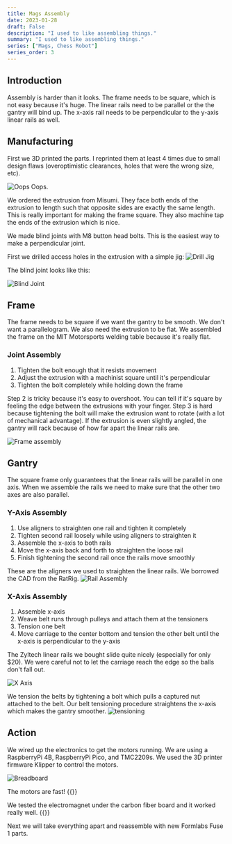```yaml
---
title: Mags Assembly
date: 2023-01-28
draft: False
description: "I used to like assembling things."
summary: "I used to like assembling things."
series: ["Mags, Chess Robot"]
series_order: 3
---
```


## Introduction

Assembly is harder than it looks. The frame needs to be square, which is not easy because it's huge. The linear rails need to be parallel or the the gantry will bind up. The x-axis rail needs to be perpendicular to the y-axis linear rails as well.

## Manufacturing

First we 3D printed the parts. I reprinted them at least 4 times due to small design flaws (overoptimistic clearances, holes that were the wrong size, etc). 

![Oops](images/oops.jpg)
Oops.

We ordered the extrusion from Misumi. They face both ends of the extrusion to length such that opposite sides are exactly the same length. This is really important for making the frame square. They also machine tap the ends of the extrusion which is nice. 

We made blind joints with M8 button head bolts. This is the easiest way to make a perpendicular joint.

First we drilled access holes in the extrusion with a simple jig:
![Drill Jig](images/drill_jig.jpg)

The blind joint looks like this:

![Blind Joint](images/blind_joint.jpg)

## Frame

The frame needs to be square if we want the gantry to be smooth. We don't want a parallelogram. We also need the extrusion to be flat. We assembled the frame on the MIT Motorsports welding table because it's really flat. 

### Joint Assembly
1. Tighten the bolt enough that it resists movement
2. Adjust the extrusion with a machinist square until it's perpendicular
3. Tighten the bolt completely while holding down the frame

Step 2 is tricky because it's easy to overshoot. You can tell if it's square by feeling the edge between the extrusions with your finger. Step 3 is hard because tightening the bolt will make the extrusion want to rotate (with a lot of mechanical advantage). If the extrusion is even slightly angled, the gantry will rack because of how far apart the linear rails are.

![Frame assembly](images/frame_assembly.jpg)

## Gantry

The square frame only guarantees that the linear rails will be parallel in one axis. When we assemble the rails we need to make sure that the other two axes are also parallel. 

### Y-Axis Assembly
1. Use aligners to straighten one rail and tighten it completely
2. Tighten second rail loosely while using aligners to straighten it
3. Assemble the x-axis to both rails
4. Move the x-axis back and forth to straighten the loose rail
5. Finish tightening the second rail once the rails move smoothly

These are the aligners we used to straighten the linear rails. We borrowed the CAD from the RatRig.
![Rail Assembly](images/rail_assembly.jpg)

### X-Axis Assembly
1. Assemble x-axis
2. Weave belt runs through pulleys and attach them at the tensioners
3. Tension one belt
4. Move carriage to the center bottom and tension the other belt until the x-axis is perpendicular to the y-axis


The Zyltech linear rails we bought slide quite nicely (especially for only $20). We were careful not to let the carriage reach the edge so the balls don't fall out.

![X Axis](images/xaxis_rail.gif)

We tension the belts by tightening a bolt which pulls a captured nut attached to the belt. Our belt tensioning procedure straightens the x-axis which makes the gantry smoother. 
![tensioning](images/tensioning.png)

## Action

We wired up the electronics to get the motors running. We are using a RaspberryPi 4B, RaspberryPi Pico, and TMC2209s. We used the 3D printer firmware Klipper to control the motors.

![Breadboard](images/breadboard.jpg)

The motors are fast!
{{<youtube V1EFO8Y7cPw>}}

We tested the electromagnet under the carbon fiber board and it worked really well. 
{{<youtube uqxEVlV_M6c>}}

Next we will take everything apart and reassemble with new Formlabs Fuse 1 parts.